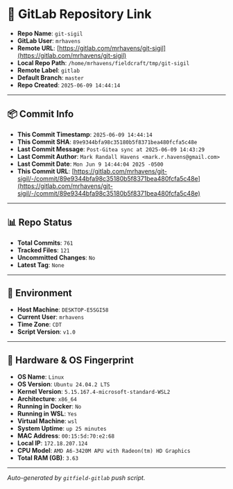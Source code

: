 # 🔗 GitLab Repository Link

- **Repo Name**: `git-sigil`
- **GitLab User**: `mrhavens`
- **Remote URL**: [https://gitlab.com/mrhavens/git-sigil](https://gitlab.com/mrhavens/git-sigil)
- **Local Repo Path**: `/home/mrhavens/fieldcraft/tmp/git-sigil`
- **Remote Label**: `gitlab`
- **Default Branch**: `master`
- **Repo Created**: `2025-06-09 14:44:14`

---

## 📦 Commit Info

- **This Commit Timestamp**: `2025-06-09 14:44:14`
- **This Commit SHA**: `89e9344bfa98c35180b5f8371bea480fcfa5c48e`
- **Last Commit Message**: `Post-Gitea sync at 2025-06-09 14:43:29`
- **Last Commit Author**: `Mark Randall Havens <mark.r.havens@gmail.com>`
- **Last Commit Date**: `Mon Jun 9 14:44:04 2025 -0500`
- **This Commit URL**: [https://gitlab.com/mrhavens/git-sigil/-/commit/89e9344bfa98c35180b5f8371bea480fcfa5c48e](https://gitlab.com/mrhavens/git-sigil/-/commit/89e9344bfa98c35180b5f8371bea480fcfa5c48e)

---

## 📊 Repo Status

- **Total Commits**: `761`
- **Tracked Files**: `121`
- **Uncommitted Changes**: `No`
- **Latest Tag**: `None`

---

## 🧽 Environment

- **Host Machine**: `DESKTOP-E5SGI58`
- **Current User**: `mrhavens`
- **Time Zone**: `CDT`
- **Script Version**: `v1.0`

---

## 🧬 Hardware & OS Fingerprint

- **OS Name**: `Linux`
- **OS Version**: `Ubuntu 24.04.2 LTS`
- **Kernel Version**: `5.15.167.4-microsoft-standard-WSL2`
- **Architecture**: `x86_64`
- **Running in Docker**: `No`
- **Running in WSL**: `Yes`
- **Virtual Machine**: `wsl`
- **System Uptime**: `up 25 minutes`
- **MAC Address**: `00:15:5d:70:e2:68`
- **Local IP**: `172.18.207.124`
- **CPU Model**: `AMD A6-3420M APU with Radeon(tm) HD Graphics`
- **Total RAM (GB)**: `3.63`

---

_Auto-generated by `gitfield-gitlab` push script._
